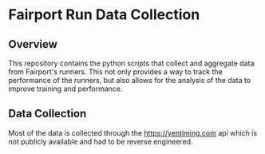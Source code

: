 # Fairport Run Data Collection
## Overview
This repository contains the python scripts that collect and aggregate data from Fairport's runners.
This not only provides a way to track the performance of the runners, but also allows for the analysis of the data to improve training and performance.
## Data Collection
Most of the data is collected through the https://yentiming.com api which is not publicly available and had to be reverse engineered.